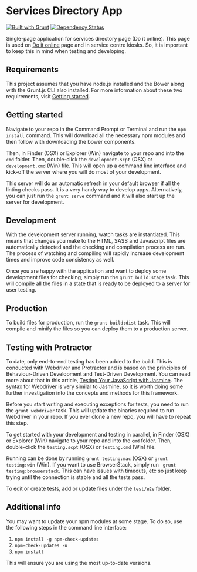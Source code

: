 # Services Directory App

[![Built with Grunt](https://cdn.gruntjs.com/builtwith.png)](http://gruntjs.com/)
[![Dependency Status](https://david-dm.org/qld-gov-au/services-directory.png)](https://david-dm.org/qld-gov-au/services-directory)

Single-page application for services directory page (Do it online). This page is used on [Do it online](http://www.qld.gov.au/services/) page and in service centre kiosks. So, it is important to keep this in mind when testing and developing.

## Requirements

This project assumes that you have node.js installed and the Bower along with the Grunt.js CLI also installed. For more information about these two requirements, visit [Getting started](http://gruntjs.com/getting-started).

## Getting started

Navigate to your repo in the Command Prompt or Terminal and run the ```npm install``` command. This will download all the necessary npm modules and then follow with downloading the bower components.

Then, in Finder (OSX) or Explorer (Win) navigate to your repo and into the ```cmd``` folder. Then, double-click the ```development.scpt``` (OSX) or ```development.cmd``` (Win) file. This will open up a command line interface and kick-off the server where you will do most of your development.

This server will do an automatic refresh in your default browser if all the linting checks pass. It is a very handy way to develop apps. Alternatively, you can just run the ```grunt serve``` command and it will also start up the server for development.

## Development

With the development server running, watch tasks are instantiated. This means that changes you make to the HTML, SASS and Javascript files are automatically detected and the checking and compilation process are run. The process of watching and compiling will rapidly increase development times and improve code consistency as well.

Once you are happy with the application and want to deploy some development files for checking, simply run the ```grunt build:stage``` task. This will compile all the files in a state that is ready to be deployed to a server for user testing.

## Production

To build files for production, run the ```grunt build:dist``` task. This will compile and minify the files so you can deploy them to a production server.

## Testing with Protractor

To date, only end-to-end testing has been added to the build. This is conducted with Webdriver and Protractor and is based on the principles of Behaviour-Driven Development and Test-Driven Development. You can read more about that in this article, [Testing Your JavaScript with Jasmine](http://code.tutsplus.com/tutorials/testing-your-javascript-with-jasmine--net-21229). The syntax for Webdriver is very similar to Jasmine, so it is worth doing some further investigation into the concepts and methods for this framework.

Before you start writing and executing exceptions for tests, you need to run the ```grunt webdriver``` task. This will update the binaries required to run Webdriver in your repo. If you ever clone a new repo, you will have to repeat this step.

To get started with your development and testing in parallel, in Finder (OSX) or Explorer (Win) navigate to your repo and into the ```cmd``` folder. Then, double-click the ```testing.scpt``` (OSX) or ```testing.cmd``` (Win) file.

Running can be done by running ```grunt testing:mac``` (OSX) or ```grunt testing:win``` (Win). If you want to use BrowserStack, simply run ``` grunt testing:browserstack```. This can have issues with timeouts, etc so just keep trying until the connection is stable and all the tests pass.

To edit or create tests, add or update files under the ```test/e2e``` folder.

## Additional info

You may want to update your npm modules at some stage. To do so, use the following steps in the command line interface:

1. ```npm install -g npm-check-updates```
2. ```npm-check-updates -u```
3. ```npm install```

This will ensure you are using the most up-to-date versions.
